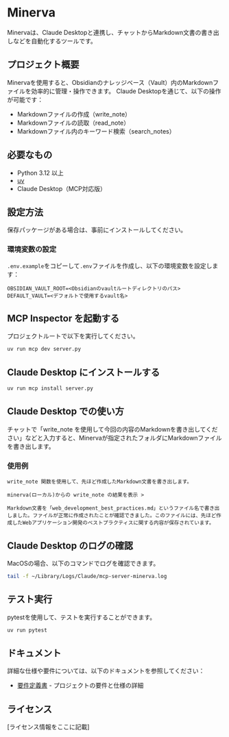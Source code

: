 # Minerva

Minervaは、Claude Desktopと連携し、チャットからMarkdown文書の書き出しなどを自動化するツールです。

## プロジェクト概要

Minervaを使用すると、Obsidianのナレッジベース（Vault）内のMarkdownファイルを効率的に管理・操作できます。
Claude Desktopを通じて、以下の操作が可能です：

- Markdownファイルの作成（write_note）
- Markdownファイルの読取（read_note）
- Markdownファイル内のキーワード検索（search_notes）

## 必要なもの

- Python 3.12 以上
- [uv](https://github.com/astral-sh/uv)
- Claude Desktop（MCP対応版）

## 設定方法

保存パッケージがある場合は、事前にインストールしてください。

### 環境変数の設定

`.env.example`をコピーして`.env`ファイルを作成し、以下の環境変数を設定します：

```
OBSIDIAN_VAULT_ROOT=<Obsidianのvaultルートディレクトリのパス>
DEFAULT_VAULT=<デフォルトで使用するvault名>
```

## MCP Inspector を起動する

プロジェクトルートで以下を実行してください。

```bash
uv run mcp dev server.py
```

## Claude Desktop にインストールする
```bash
uv run mcp install server.py
```

## Claude Desktop での使い方

チャットで「write_note を使用して今回の内容のMarkdownを書き出してください」などと入力すると、Minervaが指定されたフォルダにMarkdownファイルを書き出します。

### 使用例
```
write_note 関数を使用して、先ほど作成したMarkdown文書を書き出します。

minerva(ローカル)からの write_note の結果を表示 >

Markdown文書を「web_development_best_practices.md」というファイル名で書き出しました。ファイルが正常に作成されたことが確認できました。このファイルには、先ほど作成したWebアプリケーション開発のベストプラクティスに関する内容が保存されています。
```

## Claude Desktop のログの確認

MacOSの場合、以下のコマンドでログを確認できます。

```bash
tail -f ~/Library/Logs/Claude/mcp-server-minerva.log
```

## テスト実行

pytestを使用して、テストを実行することができます。

```bash
uv run pytest
```

## ドキュメント

詳細な仕様や要件については、以下のドキュメントを参照してください：

- [要件定義書](docs/requirements.md) - プロジェクトの要件と仕様の詳細

## ライセンス

[ライセンス情報をここに記載]
